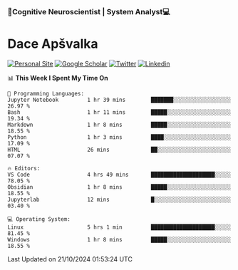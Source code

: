 ### 🧠Cognitive Neuroscientist | System Analyst💻
# Dace Apšvalka

[![Personal Site](https://img.shields.io/badge/website-teal?style=for-the-badge&logo=About.me&logoColor=white)](https://dcdace.net/)
[![Google Scholar](https://img.shields.io/badge/Scholar-yellow?style=for-the-badge&logo=googlescholar&logoColor=ffffff)](https://scholar.google.com/citations?hl=en&user=W8q0HBkAAAAJ&view_op=list_works&sortby=pubdate)
[![Twitter](https://img.shields.io/badge/Twitter-1DA1F2?logo=twitter&logoColor=white&style=for-the-badge)](https://twitter.com/dcdace)
[![Linkedin](https://img.shields.io/badge/linkedin-0077B5?logo=linkedin&logoColor=white&style=for-the-badge)](https://www.linkedin.com/in/dace-apsvalka/)

<!--
[![Dace's wakatime stats](https://github-readme-stats.vercel.app/api/wakatime?username=dcdace&theme=react&layout=compact&custom_title=Coding+past+7+days&v=2)](https://github.com/dcdace/dcdace)


[![github](https://img.shields.io/github/followers/dcdace?logo=github&style=plastic)](https://github.com/dcdace?tab=followers "GitHub followers")
[![wakatime](https://wakatime.com/badge/user/6e7556d3-b1db-4eef-a7e8-9bad735fc27e.svg?style=plastic?v=2)](https://wakatime.com/@6e7556d3-b1db-4eef-a7e8-9bad735fc27e "Total time coded since Feb 28 2022")

[![twitter](https://img.shields.io/twitter/follow/dcdace?label=followers&logo=twitter&color=%23007ec6&style=plastic)](https://twitter.com/dcdace "Twitter followers")

[![Dace's languages](https://github-readme-stats-one-nu-13.vercel.app/api/top-langs/?username=dcdace&langs_count=10&theme=nord&layout=compact)](https://github.com/anuraghazra/github-readme-stats) 
[![Dace's GitHub stats](https://github-readme-stats-one-nu-13.vercel.app/api?username=dcdace&theme=dracula&hide=prs,issues&count_private=true&show_icons=true&hide_rank=true&include_all_commits=true&hide_title=false&custom_title=GitHub+Stats)](https://github.com/anuraghazra/github-readme-stats)
-->

<!--START_SECTION:waka-->
📊 **This Week I Spent My Time On** 

```text
💬 Programming Languages: 
Jupyter Notebook         1 hr 39 mins        ███████░░░░░░░░░░░░░░░░░░   26.97 % 
Bash                     1 hr 11 mins        █████░░░░░░░░░░░░░░░░░░░░   19.34 % 
Markdown                 1 hr 8 mins         █████░░░░░░░░░░░░░░░░░░░░   18.55 % 
Python                   1 hr 3 mins         ████░░░░░░░░░░░░░░░░░░░░░   17.09 % 
HTML                     26 mins             ██░░░░░░░░░░░░░░░░░░░░░░░   07.07 % 

🔥 Editors: 
VS Code                  4 hrs 49 mins       ████████████████████░░░░░   78.05 % 
Obsidian                 1 hr 8 mins         █████░░░░░░░░░░░░░░░░░░░░   18.55 % 
Jupyterlab               12 mins             █░░░░░░░░░░░░░░░░░░░░░░░░   03.40 % 

💻 Operating System: 
Linux                    5 hrs 1 min         ████████████████████░░░░░   81.45 % 
Windows                  1 hr 8 mins         █████░░░░░░░░░░░░░░░░░░░░   18.55 % 
```


 Last Updated on 21/10/2024 01:53:24 UTC
<!--END_SECTION:waka-->


